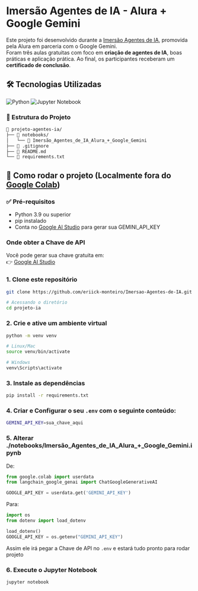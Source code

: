 # Imersão Agentes de IA - Alura + Google Gemini
Este projeto foi desenvolvido durante a [Imersão Agentes de IA](https://cursos.alura.com.br/imersao/imersao-agentes-ia-google), promovida pela Alura em parceria com o Google Gemini.  
Foram três aulas gratuitas com foco em **criação de agentes de IA**, boas práticas e aplicação prática. Ao final, os participantes receberam um **certificado de conclusão**.

## 🛠️ Tecnologias Utilizadas
![Python](https://img.shields.io/badge/Python-3776AB?style=for-the-badge&logo=python&logoColor=white)
![Jupyter Notebook](https://img.shields.io/badge/Jupyter_Notebook-F37626?style=for-the-badge&logo=jupyter&logoColor=white)

### 📂 Estrutura do Projeto
```bash
📂 projeto-agentes-ia/
├── 📓 notebooks/
│   └── 📓 Imersão_Agentes_de_IA_Alura_+_Google_Gemini
├── 🙈 .gitignore
├── 📖 README.md
└── 📜 requirements.txt
```

## 🚀 Como rodar o projeto (Localmente fora do [Google Colab](http://colab.new/))
### ✅ Pré-requisitos
- Python 3.9 ou superior
- pip instalado
- Conta no [Google AI Studio](https://aistudio.google.com/) para gerar sua GEMINI_API_KEY

### Onde obter a Chave de API
Você pode gerar sua chave gratuita em:  
👉 [Google AI Studio](https://aistudio.google.com/app/apikey)  

### 1. Clone este repositório
```bash
git clone https://github.com/eriick-monteiro/Imersao-Agentes-de-IA.git

# Acessando o diretório
cd projeto-ia
```

### 2. Crie e ative um ambiente virtual
```bash
python -m venv venv

# Linux/Mac
source venv/bin/activate

# Windows
venv\Scripts\activate
```

### 3. Instale as dependências
```bash
pip install -r requirements.txt
```

### 4. Criar e Configurar o seu `.env` com o seguinte conteúdo:
```bash
GEMINI_API_KEY=sua_chave_aqui
```

### 5. Alterar ./notebooks/Imersão_Agentes_de_IA_Alura_+_Google_Gemini.ipynb

De:
```python
from google.colab import userdata
from langchain_google_genai import ChatGoogleGenerativeAI

GOOGLE_API_KEY = userdata.get('GEMINI_API_KEY')
```

Para:
```python
import os
from dotenv import load_dotenv

load_dotenv()
GOOGLE_API_KEY = os.getenv("GEMINI_API_KEY")
```

Assim ele irá pegar a Chave de API no `.env` e estará tudo pronto para rodar projeto

### 6. Execute o Jupyter Notebook
```bash
jupyter notebook
```